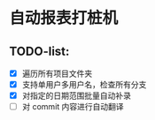 # 自动报表打桩机

## TODO-list:

- [x] 遍历所有项目文件夹
- [x] 支持单用户多用户名，检查所有分支
- [x] 对指定的日期范围批量自动补录
- [ ] 对 commit 内容进行自动翻译